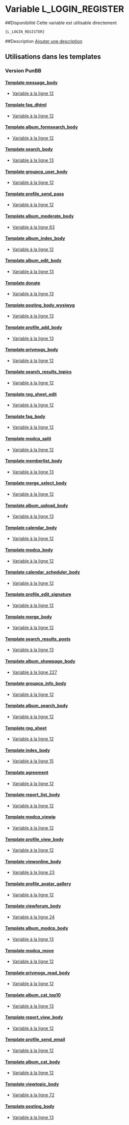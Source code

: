 # Variable L_LOGIN_REGISTER

##Disponibilité
Cette variable est utilisable directement

```html
{L_LOGIN_REGISTER}
```

##Description
[Ajouter une description](https://fa-tvars.appspot.com/var/L_LOGIN_REGISTER)

## Utilisations dans les templates

### Version PunBB

#### [Template message_body](punbb/message_body.md#readme)
* [Variable &agrave; la ligne 12](../punbb/message_body.tpl#L12)

#### [Template faq_dhtml](punbb/faq_dhtml.md#readme)
* [Variable &agrave; la ligne 12](../punbb/faq_dhtml.tpl#L12)

#### [Template album_formsearch_body](punbb/album_formsearch_body.md#readme)
* [Variable &agrave; la ligne 12](../punbb/album_formsearch_body.tpl#L12)

#### [Template search_body](punbb/search_body.md#readme)
* [Variable &agrave; la ligne 13](../punbb/search_body.tpl#L13)

#### [Template groupcp_user_body](punbb/groupcp_user_body.md#readme)
* [Variable &agrave; la ligne 12](../punbb/groupcp_user_body.tpl#L12)

#### [Template profile_send_pass](punbb/profile_send_pass.md#readme)
* [Variable &agrave; la ligne 12](../punbb/profile_send_pass.tpl#L12)

#### [Template album_moderate_body](punbb/album_moderate_body.md#readme)
* [Variable &agrave; la ligne 63](../punbb/album_moderate_body.tpl#L63)

#### [Template album_index_body](punbb/album_index_body.md#readme)
* [Variable &agrave; la ligne 12](../punbb/album_index_body.tpl#L12)

#### [Template album_edit_body](punbb/album_edit_body.md#readme)
* [Variable &agrave; la ligne 13](../punbb/album_edit_body.tpl#L13)

#### [Template donate](punbb/donate.md#readme)
* [Variable &agrave; la ligne 13](../punbb/donate.tpl#L13)

#### [Template posting_body_wysiwyg](punbb/posting_body_wysiwyg.md#readme)
* [Variable &agrave; la ligne 13](../punbb/posting_body_wysiwyg.tpl#L13)

#### [Template profile_add_body](punbb/profile_add_body.md#readme)
* [Variable &agrave; la ligne 13](../punbb/profile_add_body.tpl#L13)

#### [Template privmsgs_body](punbb/privmsgs_body.md#readme)
* [Variable &agrave; la ligne 12](../punbb/privmsgs_body.tpl#L12)

#### [Template search_results_topics](punbb/search_results_topics.md#readme)
* [Variable &agrave; la ligne 12](../punbb/search_results_topics.tpl#L12)

#### [Template rpg_sheet_edit](punbb/rpg_sheet_edit.md#readme)
* [Variable &agrave; la ligne 12](../punbb/rpg_sheet_edit.tpl#L12)

#### [Template faq_body](punbb/faq_body.md#readme)
* [Variable &agrave; la ligne 12](../punbb/faq_body.tpl#L12)

#### [Template modcp_split](punbb/modcp_split.md#readme)
* [Variable &agrave; la ligne 12](../punbb/modcp_split.tpl#L12)

#### [Template memberlist_body](punbb/memberlist_body.md#readme)
* [Variable &agrave; la ligne 13](../punbb/memberlist_body.tpl#L13)

#### [Template merge_select_body](punbb/merge_select_body.md#readme)
* [Variable &agrave; la ligne 12](../punbb/merge_select_body.tpl#L12)

#### [Template album_upload_body](punbb/album_upload_body.md#readme)
* [Variable &agrave; la ligne 13](../punbb/album_upload_body.tpl#L13)

#### [Template calendar_body](punbb/calendar_body.md#readme)
* [Variable &agrave; la ligne 12](../punbb/calendar_body.tpl#L12)

#### [Template modcp_body](punbb/modcp_body.md#readme)
* [Variable &agrave; la ligne 12](../punbb/modcp_body.tpl#L12)

#### [Template calendar_scheduler_body](punbb/calendar_scheduler_body.md#readme)
* [Variable &agrave; la ligne 12](../punbb/calendar_scheduler_body.tpl#L12)

#### [Template profile_edit_signature](punbb/profile_edit_signature.md#readme)
* [Variable &agrave; la ligne 12](../punbb/profile_edit_signature.tpl#L12)

#### [Template merge_body](punbb/merge_body.md#readme)
* [Variable &agrave; la ligne 12](../punbb/merge_body.tpl#L12)

#### [Template search_results_posts](punbb/search_results_posts.md#readme)
* [Variable &agrave; la ligne 13](../punbb/search_results_posts.tpl#L13)

#### [Template album_showpage_body](punbb/album_showpage_body.md#readme)
* [Variable &agrave; la ligne 227](../punbb/album_showpage_body.tpl#L227)

#### [Template groupcp_info_body](punbb/groupcp_info_body.md#readme)
* [Variable &agrave; la ligne 12](../punbb/groupcp_info_body.tpl#L12)

#### [Template album_search_body](punbb/album_search_body.md#readme)
* [Variable &agrave; la ligne 12](../punbb/album_search_body.tpl#L12)

#### [Template rpg_sheet](punbb/rpg_sheet.md#readme)
* [Variable &agrave; la ligne 12](../punbb/rpg_sheet.tpl#L12)

#### [Template index_body](punbb/index_body.md#readme)
* [Variable &agrave; la ligne 15](../punbb/index_body.tpl#L15)

#### [Template agreement](punbb/agreement.md#readme)
* [Variable &agrave; la ligne 12](../punbb/agreement.tpl#L12)

#### [Template report_list_body](punbb/report_list_body.md#readme)
* [Variable &agrave; la ligne 12](../punbb/report_list_body.tpl#L12)

#### [Template modcp_viewip](punbb/modcp_viewip.md#readme)
* [Variable &agrave; la ligne 12](../punbb/modcp_viewip.tpl#L12)

#### [Template profile_view_body](punbb/profile_view_body.md#readme)
* [Variable &agrave; la ligne 12](../punbb/profile_view_body.tpl#L12)

#### [Template viewonline_body](punbb/viewonline_body.md#readme)
* [Variable &agrave; la ligne 23](../punbb/viewonline_body.tpl#L23)

#### [Template profile_avatar_gallery](punbb/profile_avatar_gallery.md#readme)
* [Variable &agrave; la ligne 12](../punbb/profile_avatar_gallery.tpl#L12)

#### [Template viewforum_body](punbb/viewforum_body.md#readme)
* [Variable &agrave; la ligne 24](../punbb/viewforum_body.tpl#L24)

#### [Template album_modcp_body](punbb/album_modcp_body.md#readme)
* [Variable &agrave; la ligne 13](../punbb/album_modcp_body.tpl#L13)

#### [Template modcp_move](punbb/modcp_move.md#readme)
* [Variable &agrave; la ligne 12](../punbb/modcp_move.tpl#L12)

#### [Template privmsgs_read_body](punbb/privmsgs_read_body.md#readme)
* [Variable &agrave; la ligne 12](../punbb/privmsgs_read_body.tpl#L12)

#### [Template album_cat_top10](punbb/album_cat_top10.md#readme)
* [Variable &agrave; la ligne 13](../punbb/album_cat_top10.tpl#L13)

#### [Template report_view_body](punbb/report_view_body.md#readme)
* [Variable &agrave; la ligne 12](../punbb/report_view_body.tpl#L12)

#### [Template profile_send_email](punbb/profile_send_email.md#readme)
* [Variable &agrave; la ligne 12](../punbb/profile_send_email.tpl#L12)

#### [Template album_cat_body](punbb/album_cat_body.md#readme)
* [Variable &agrave; la ligne 12](../punbb/album_cat_body.tpl#L12)

#### [Template viewtopic_body](punbb/viewtopic_body.md#readme)
* [Variable &agrave; la ligne 72](../punbb/viewtopic_body.tpl#L72)

#### [Template posting_body](punbb/posting_body.md#readme)
* [Variable &agrave; la ligne 13](../punbb/posting_body.tpl#L13)